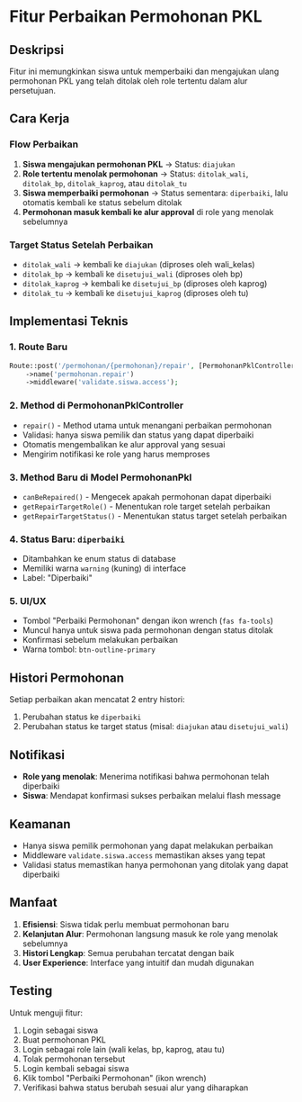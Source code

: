 # Fitur Perbaikan Permohonan PKL

## Deskripsi
Fitur ini memungkinkan siswa untuk memperbaiki dan mengajukan ulang permohonan PKL yang telah ditolak oleh role tertentu dalam alur persetujuan.

## Cara Kerja

### Flow Perbaikan
1. **Siswa mengajukan permohonan PKL** → Status: `diajukan`
2. **Role tertentu menolak permohonan** → Status: `ditolak_wali`, `ditolak_bp`, `ditolak_kaprog`, atau `ditolak_tu`
3. **Siswa memperbaiki permohonan** → Status sementara: `diperbaiki`, lalu otomatis kembali ke status sebelum ditolak
4. **Permohonan masuk kembali ke alur approval** di role yang menolak sebelumnya

### Target Status Setelah Perbaikan
- `ditolak_wali` → kembali ke `diajukan` (diproses oleh wali_kelas)
- `ditolak_bp` → kembali ke `disetujui_wali` (diproses oleh bp)
- `ditolak_kaprog` → kembali ke `disetujui_bp` (diproses oleh kaprog) 
- `ditolak_tu` → kembali ke `disetujui_kaprog` (diproses oleh tu)

## Implementasi Teknis

### 1. Route Baru
```php
Route::post('/permohonan/{permohonan}/repair', [PermohonanPklController::class, 'repair'])
    ->name('permohonan.repair')
    ->middleware('validate.siswa.access');
```

### 2. Method di PermohonanPklController
- `repair()` - Method utama untuk menangani perbaikan permohonan
- Validasi: hanya siswa pemilik dan status yang dapat diperbaiki
- Otomatis mengembalikan ke alur approval yang sesuai
- Mengirim notifikasi ke role yang harus memproses

### 3. Method Baru di Model PermohonanPkl
- `canBeRepaired()` - Mengecek apakah permohonan dapat diperbaiki
- `getRepairTargetRole()` - Menentukan role target setelah perbaikan
- `getRepairTargetStatus()` - Menentukan status target setelah perbaikan

### 4. Status Baru: `diperbaiki`
- Ditambahkan ke enum status di database
- Memiliki warna `warning` (kuning) di interface
- Label: "Diperbaiki"

### 5. UI/UX
- Tombol "Perbaiki Permohonan" dengan ikon wrench (`fas fa-tools`)
- Muncul hanya untuk siswa pada permohonan dengan status ditolak
- Konfirmasi sebelum melakukan perbaikan
- Warna tombol: `btn-outline-primary`

## Histori Permohonan
Setiap perbaikan akan mencatat 2 entry histori:
1. Perubahan status ke `diperbaiki`
2. Perubahan status ke target status (misal: `diajukan` atau `disetujui_wali`)

## Notifikasi
- **Role yang menolak**: Menerima notifikasi bahwa permohonan telah diperbaiki
- **Siswa**: Mendapat konfirmasi sukses perbaikan melalui flash message

## Keamanan
- Hanya siswa pemilik permohonan yang dapat melakukan perbaikan
- Middleware `validate.siswa.access` memastikan akses yang tepat
- Validasi status memastikan hanya permohonan yang ditolak yang dapat diperbaiki

## Manfaat
1. **Efisiensi**: Siswa tidak perlu membuat permohonan baru
2. **Kelanjutan Alur**: Permohonan langsung masuk ke role yang menolak sebelumnya
3. **Histori Lengkap**: Semua perubahan tercatat dengan baik
4. **User Experience**: Interface yang intuitif dan mudah digunakan

## Testing
Untuk menguji fitur:
1. Login sebagai siswa
2. Buat permohonan PKL
3. Login sebagai role lain (wali kelas, bp, kaprog, atau tu)
4. Tolak permohonan tersebut
5. Login kembali sebagai siswa
6. Klik tombol "Perbaiki Permohonan" (ikon wrench)
7. Verifikasi bahwa status berubah sesuai alur yang diharapkan
